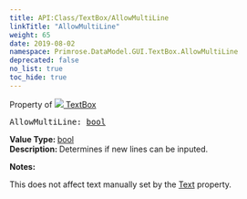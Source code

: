 ```yaml
---
title: API:Class/TextBox/AllowMultiLine
linkTitle: "AllowMultiLine"
weight: 65
date: 2019-08-02
namespace: Primrose.DataModel.GUI.TextBox.AllowMultiLine
deprecated: false
no_list: true
toc_hide: true
---
```

Property of <a href="/docs/api-reference/Class/TextBox"><img src="/icons/silk/textbox.png"/>&nbsp;TextBox</a>
<pre class="method-declaration">
AllowMultiLine: <a class="type" href="/docs/api-reference/System/Primitives#boolean">bool</a></pre>
<b>Value Type: </b>
<a class="type" href="/docs/api-reference/System/Primitives#boolean">bool</a>
<br/>
<b>Description: </b>
Determines if new lines can be inputed.

<b>Notes: </b>
<p class="remarks">
This does not affect text manually set by the <a href="/docs/api-reference/Class/TextElement/Text" >Text</a> property.
</p>

